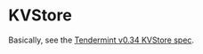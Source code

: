 # KVStore

Basically, see the [Tendermint v0.34 KVStore spec](https://github.com/tendermint/tendermint/blob/v0.34.x/abci/example/kvstore/README.md).

